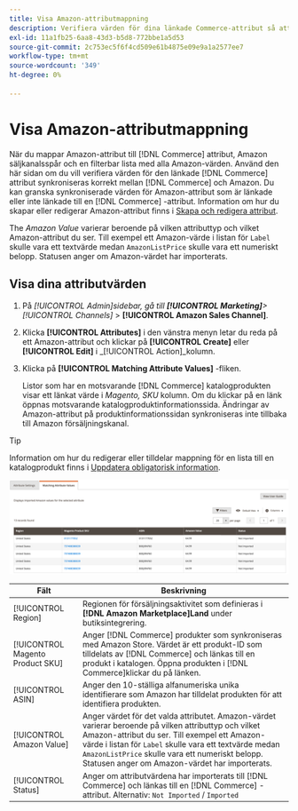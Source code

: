 ```yaml
---
title: Visa Amazon-attributmappning
description: Verifiera värden för dina länkade Commerce-attribut så att de synkroniseras korrekt mellan Commerce och Amazon.
exl-id: 11a1fb25-6aa8-43d3-b5d8-772bbe1a5d53
source-git-commit: 2c753ec5f6f4cd509e61b4875e09e9a1a2577ee7
workflow-type: tm+mt
source-wordcount: '349'
ht-degree: 0%

---
```


# Visa Amazon-attributmappning

När du mappar Amazon-attribut till [!DNL Commerce] attribut, Amazon säljkanalsspår och en filterbar lista med alla Amazon-värden. Använd den här sidan om du vill verifiera värden för den länkade [!DNL Commerce] attribut synkroniseras korrekt mellan [!DNL Commerce] och Amazon. Du kan granska synkroniserade värden för Amazon-attribut som är länkade eller inte länkade till en [!DNL Commerce] -attribut. Information om hur du skapar eller redigerar Amazon-attribut finns i [Skapa och redigera attribut](./creating-attributes.md).

The _Amazon Value_ varierar beroende på vilken attributtyp och vilket Amazon-attribut du ser. Till exempel ett Amazon-värde i listan för `Label` skulle vara ett textvärde medan `AmazonListPrice` skulle vara ett numeriskt belopp. Statusen anger om Amazon-värdet har importerats.

## Visa dina attributvärden

1. På _[!UICONTROL Admin]_sidebar, gå till **[!UICONTROL Marketing]**>_[!UICONTROL Channels]_ > **[!UICONTROL Amazon Sales Channel]**.

1. Klicka **[!UICONTROL Attributes]** i den vänstra menyn letar du reda på ett Amazon-attribut och klickar på **[!UICONTROL Create]** eller **[!UICONTROL Edit]** i _[!UICONTROL Action]_kolumn.

1. Klicka på **[!UICONTROL Matching Attribute Values]** -fliken.

   Listor som har en motsvarande [!DNL Commerce] katalogprodukten visar ett länkat värde i _Magento, SKU_ kolumn. Om du klickar på en länk öppnas motsvarande katalogproduktinformationssida. Ändringar av Amazon-attribut på produktinformationssidan synkroniseras inte tillbaka till Amazon försäljningskanal.

>[!TIP]
>Information om hur du redigerar eller tilldelar mappning för en lista till en katalogprodukt finns i [Uppdatera obligatorisk information](./amazon-manually-update-incomplete-listing.md).

![Visa attributvärden](assets/amazon-managing-attribute-values.png)

| Fält | Beskrivning |
|--- |--- |
| [!UICONTROL Region] | Regionen för försäljningsaktivitet som definieras i **[!DNL Amazon Marketplace]Land** under butiksintegrering. |
| [!UICONTROL Magento Product SKU] | Anger [!DNL Commerce] produkter som synkroniseras med Amazon Store. Värdet är ett produkt-ID som tilldelats av [!DNL Commerce] och länkas till en produkt i katalogen. Öppna produkten i [!DNL Commerce]klickar du på länken. |
| [!UICONTROL ASIN] | Anger den 10-ställiga alfanumeriska unika identifierare som Amazon har tilldelat produkten för att identifiera produkten. |
| [!UICONTROL Amazon Value] | Anger värdet för det valda attributet. Amazon-värdet varierar beroende på vilken attributtyp och vilket Amazon-attribut du ser. Till exempel ett Amazon-värde i listan för `Label` skulle vara ett textvärde medan `AmazonListPrice` skulle vara ett numeriskt belopp. Statusen anger om Amazon-värdet har importerats. |
| [!UICONTROL Status] | Anger om attributvärdena har importerats till [!DNL Commerce] och länkas till en [!DNL Commerce] -attribut. Alternativ: `Not Imported` / `Imported` |
